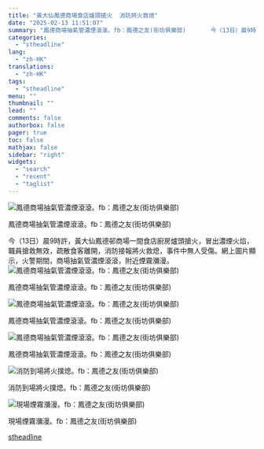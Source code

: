 ```yaml
---
title: "黃大仙鳳德商場食店爐頭搶火  消防將火救熄"
date: "2025-02-13 11:51:07"
summary: "鳳德商場抽氣管濃煙滾滾。fb：鳳德之友(街坊俱樂部)       今（13日）晨9時許，黃大..."
categories:
  - "stheadline"
lang:
  - "zh-HK"
translations:
  - "zh-HK"
tags:
  - "stheadline"
menu: ""
thumbnail: ""
lead: ""
comments: false
authorbox: false
pager: true
toc: false
mathjax: false
sidebar: "right"
widgets:
  - "search"
  - "recent"
  - "taglist"
---
```


![鳳德商場抽氣管濃煙滾滾。fb：鳳德之友(街坊俱樂部)](https://image.stheadline.com/f/680p0/0x0/100/none/5f19d88115a6e730f2e7a4f87de26936/stheadline/inewsmedia/20250213/_2025021311452193401.jpg)

鳳德商場抽氣管濃煙滾滾。fb：鳳德之友(街坊俱樂部)




今（13日）晨9時許，黃大仙鳳德邨商場一間食店廚房爐頭搶火，冒出濃煙火焰，職員搶救無效，疏散食客離開，消防接報將火救熄，事件中無人受傷。網上圖片顯示，火警期間，商場抽氣管濃煙滾滾，附近煙霧瀰漫。
 ![鳳德商場抽氣管濃煙滾滾。fb：鳳德之友(街坊俱樂部)](https://image.hkhl.hk/f/1024p0/0x0/100/none/024df91057025f3a95bd8731caee5517/2025-02/01_2.PNG)


鳳德商場抽氣管濃煙滾滾。fb：鳳德之友(街坊俱樂部)



 ![鳳德商場抽氣管濃煙滾滾。fb：鳳德之友(街坊俱樂部)](https://image.hkhl.hk/f/1024p0/0x0/100/none/87e9adce843cf2f2b074a27ddbf21b2c/2025-02/02_5.PNG)


鳳德商場抽氣管濃煙滾滾。fb：鳳德之友(街坊俱樂部)



 ![鳳德商場抽氣管濃煙滾滾。fb：鳳德之友(街坊俱樂部)](https://image.hkhl.hk/f/1024p0/0x0/100/none/a37db249f4d188d746445f2ba75de4a8/2025-02/03_4.PNG)


鳳德商場抽氣管濃煙滾滾。fb：鳳德之友(街坊俱樂部)



 ![消防到場將火撲熄。fb：鳳德之友(街坊俱樂部)](https://image.hkhl.hk/f/1024p0/0x0/100/none/f350aa27a8a4290c55ebad3d02d529b9/2025-02/04_9.jpg)


消防到場將火撲熄。fb：鳳德之友(街坊俱樂部)



 ![現場煙霧瀰漫。fb：鳳德之友(街坊俱樂部)](https://image.hkhl.hk/f/1024p0/0x0/100/none/09ef8084dec789d418ab87c642e746d4/2025-02/05_8.jpg)


現場煙霧瀰漫。fb：鳳德之友(街坊俱樂部)

[stheadline](https://std.stheadline.com/realtime/article/2052517/即時-港聞-黃大仙鳳德商場食店爐頭搶火-消防將火救熄)
